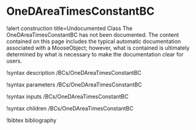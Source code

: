 <!-- MOOSE Documentation Stub: Remove this when content is added. -->

# OneDAreaTimesConstantBC

!alert construction title=Undocumented Class
The OneDAreaTimesConstantBC has not been documented. The content contained on this page includes the
typical automatic documentation associated with a MooseObject; however, what is contained is
ultimately determined by what is necessary to make the documentation clear for users.

!syntax description /BCs/OneDAreaTimesConstantBC

!syntax parameters /BCs/OneDAreaTimesConstantBC

!syntax inputs /BCs/OneDAreaTimesConstantBC

!syntax children /BCs/OneDAreaTimesConstantBC

!bibtex bibliography
